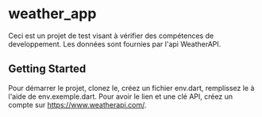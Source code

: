 # weather_app

Ceci est un projet de test visant à vérifier des compétences de developpement.
Les données sont fournies par l'api WeatherAPI.

## Getting Started

Pour démarrer le projet, clonez le, créez un fichier env.dart, remplissez le à l'aide de env.exemple.dart. 
Pour avoir le lien et une clé API, créez un compte sur https://www.weatherapi.com/. 
